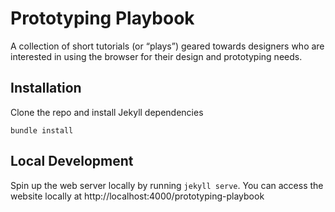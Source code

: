 # Prototyping Playbook
A collection of short tutorials (or “plays”) geared towards designers who are interested in using the browser for their design and prototyping needs.

## Installation

Clone the repo and install Jekyll dependencies

```
bundle install
```

## Local Development

Spin up the web server locally by running `jekyll serve`. You can access the website locally at http://localhost:4000/prototyping-playbook
